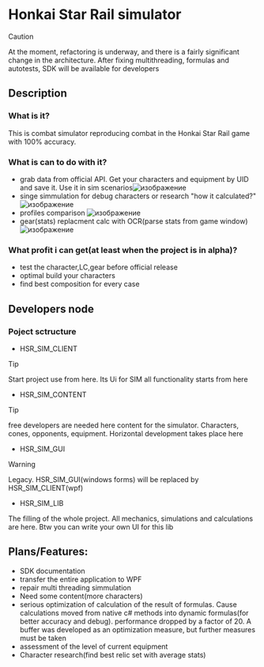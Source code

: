 # Honkai Star Rail simulator
> [!CAUTION]
> At the moment, refactoring is underway, and there is a fairly significant change in the architecture. After fixing multithreading, formulas and autotests, SDK will be available for developers

## Description
### What is it?

This is combat simulator reproducing combat in the Honkai Star Rail game with 100% accuracy.

### What is can to do with it?
- grab data from official API. Get your characters and equipment by UID and save it. Use it in sim scenarios![изображение](https://github.com/YakudzaKY/HSR_SIM/assets/110550702/d9c98881-9136-4f88-b02c-614527654b7d)
- singe simmulation for debug characters or research "how it calculated?"![изображение](https://github.com/YakudzaKY/HSR_SIM/assets/110550702/ce664f2b-c6ee-4ad0-b1b6-53e801175b8a)
- profiles comparison ![изображение](https://github.com/YakudzaKY/HSR_SIM/assets/110550702/80eadeb5-5b80-4301-a29d-3b7e18f1715e)
- gear(stats) replacment calc with OCR(parse stats from game window) ![изображение](https://github.com/YakudzaKY/HSR_SIM/assets/110550702/5833ec15-dc22-4b97-be72-a4a608d00df0)


### What profit i can get(at least when the project is in alpha)?
- test the character,LC,gear before official release
- optimal build your characters
- find best composition for every case

## Developers node
### Poject sctructure
* HSR_SIM_CLIENT
> [!TIP]
> Start project use from here.
Its Ui for SIM all functionality starts from here

* HSR_SIM_CONTENT
> [!TIP]
> free developers are needed here
content for the simulator. Characters, cones, opponents, equipment. Horizontal development takes place here
* HSR_SIM_GUI
  
> [!WARNING]
> Legacy. HSR_SIM_GUI(windows forms) will be replaced by HSR_SIM_CLIENT(wpf)

* HSR_SIM_LIB
  
The filling of the whole project. All mechanics, simulations and calculations are here. Btw you can write your own UI for this lib




## Plans/Features:
- SDK documentation
- transfer the entire application to WPF
- repair multi threading simmulation
- Need some content(more characters)
- serious optimization of calculation of the result of formulas. Cause calculations moved from native c# methods into dynamic formulas(for better accuracy and debug). performance dropped by a factor of 20. A buffer was developed as an optimization measure, but further measures must be taken
- assessment of the level of current equipment
- Character research(find best relic set with average stats)

